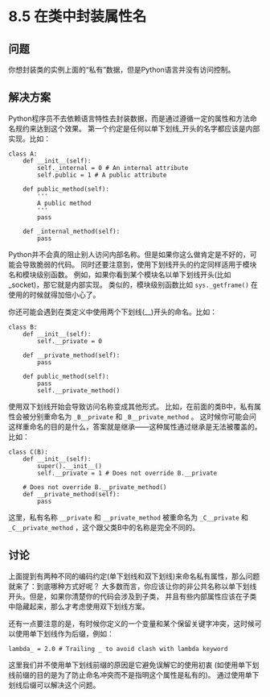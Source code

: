

# 8.5 在类中封装属性名

## 问题

你想封装类的实例上面的“私有”数据，但是Python语言并没有访问控制。

## 解决方案

Python程序员不去依赖语言特性去封装数据，而是通过遵循一定的属性和方法命名规约来达到这个效果。
第一个约定是任何以单下划线_开头的名字都应该是内部实现。比如：

    
    
    class A:
        def __init__(self):
            self._internal = 0 # An internal attribute
            self.public = 1 # A public attribute
    
        def public_method(self):
            '''
            A public method
            '''
            pass
    
        def _internal_method(self):
            pass
    

Python并不会真的阻止别人访问内部名称。但是如果你这么做肯定是不好的，可能会导致脆弱的代码。
同时还要注意到，使用下划线开头的约定同样适用于模块名和模块级别函数。 例如，如果你看到某个模块名以单下划线开头(比如_socket)，那它就是内部实现。
类似的，模块级别函数比如 `sys._getframe()` 在使用的时候就得加倍小心了。

你还可能会遇到在类定义中使用两个下划线(__)开头的命名。比如：

    
    
    class B:
        def __init__(self):
            self.__private = 0
    
        def __private_method(self):
            pass
    
        def public_method(self):
            pass
            self.__private_method()
    

使用双下划线开始会导致访问名称变成其他形式。 比如，在前面的类B中，私有属性会被分别重命名为 `_B__private` 和
`_B__private_method` 。 这时候你可能会问这样重命名的目的是什么，答案就是继承——这种属性通过继承是无法被覆盖的。比如：

    
    
    class C(B):
        def __init__(self):
            super().__init__()
            self.__private = 1 # Does not override B.__private
    
        # Does not override B.__private_method()
        def __private_method(self):
            pass
    

这里，私有名称 `__private` 和 `__private_method` 被重命名为 `_C__private` 和
`_C__private_method` ，这个跟父类B中的名称是完全不同的。

## 讨论

上面提到有两种不同的编码约定(单下划线和双下划线)来命名私有属性，那么问题就来了：到底哪种方式好呢？
大多数而言，你应该让你的非公共名称以单下划线开头。但是，如果你清楚你的代码会涉及到子类， 并且有些内部属性应该在子类中隐藏起来，那么才考虑使用双下划线方案。

还有一点要注意的是，有时候你定义的一个变量和某个保留关键字冲突，这时候可以使用单下划线作为后缀，例如：

    
    
    lambda_ = 2.0 # Trailing _ to avoid clash with lambda keyword
    

这里我们并不使用单下划线前缀的原因是它避免误解它的使用初衷 (如使用单下划线前缀的目的是为了防止命名冲突而不是指明这个属性是私有的)。
通过使用单下划线后缀可以解决这个问题。

